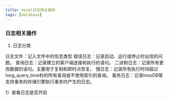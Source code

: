 ```yaml
---
title: mysql日志相关操作
tags: [database]
---
```


### 日志相关操作

1. 日志分类

日志文件：记入文件中的信息类型
错误日志：记录启动、运行或停止时出现的问题。
查询日志：记录建立的客户端连接和执行的语句。
二进制日志：记录所有更改数据的语句。主要用于复制和即时点恢复。
慢日志：记录所有执行时间超过long_query_time秒的所有查询或不使用索引的查询。
事务日志：记录InnoDB等支持事务的存储引擎执行事务时产生的日志。

1）查看日志是否开启







